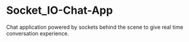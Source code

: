# Socket_IO-Chat-App

Chat application powered by sockets behind the scene to give real time conversation experience.
